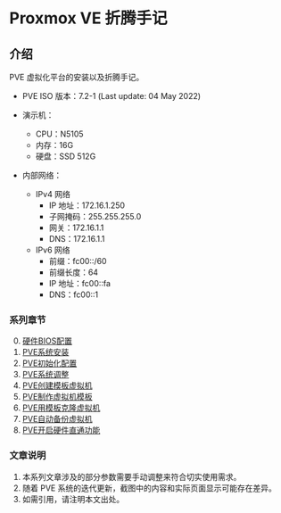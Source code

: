 # Proxmox VE 折腾手记

## 介绍
PVE 虚拟化平台的安装以及折腾手记。  

- PVE ISO 版本：7.2-1 (Last update: 04 May 2022)

- 演示机：
    - CPU：N5105
    - 内存：16G
    - 硬盘：SSD 512G

- 内部网络：
    - IPv4 网络
        - IP 地址：172.16.1.250
        - 子网掩码：255.255.255.0
        - 网关：172.16.1.1
        - DNS：172.16.1.1
    - IPv6 网络
        - 前缀：fc00::/60
        - 前缀长度：64
        - IP 地址：fc00::fa
        - DNS：fc00::1

### 系列章节

0.  [硬件BIOS配置](./0.硬件BIOS配置.md)
1.  [PVE系统安装](./1.PVE系统安装.md)
2.  [PVE初始化配置](./2.PVE初始化配置.md)
3.  [PVE系统调整](./3.PVE系统调整.md)
4.  [PVE创建模板虚拟机](./4.PVE创建模板虚拟机.md)
5.  [PVE制作虚拟机模板](./5.PVE制作虚拟机模板.md)
6.  [PVE用模板克隆虚拟机](./6.PVE用模板克隆虚拟机.md)
7.  [PVE自动备份虚拟机](./7.PVE自动备份虚拟机.md)
8.  [PVE开启硬件直通功能](./8.PVE开启硬件直通功能.md)

### 文章说明

1.  本系列文章涉及的部分参数需要手动调整来符合切实使用需求。
2.  随着 PVE 系统的迭代更新，截图中的内容和实际页面显示可能存在差异。
3.  如需引用，请注明本文出处。
